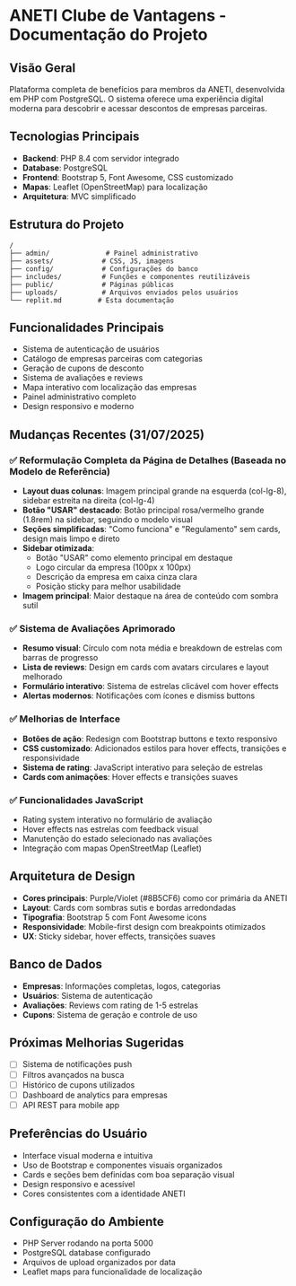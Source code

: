 # ANETI Clube de Vantagens - Documentação do Projeto

## Visão Geral
Plataforma completa de benefícios para membros da ANETI, desenvolvida em PHP com PostgreSQL. O sistema oferece uma experiência digital moderna para descobrir e acessar descontos de empresas parceiras.

## Tecnologias Principais
- **Backend**: PHP 8.4 com servidor integrado
- **Database**: PostgreSQL 
- **Frontend**: Bootstrap 5, Font Awesome, CSS customizado
- **Mapas**: Leaflet (OpenStreetMap) para localização
- **Arquitetura**: MVC simplificado

## Estrutura do Projeto
```
/
├── admin/              # Painel administrativo
├── assets/            # CSS, JS, imagens
├── config/            # Configurações do banco
├── includes/          # Funções e componentes reutilizáveis  
├── public/            # Páginas públicas
├── uploads/           # Arquivos enviados pelos usuários
└── replit.md         # Esta documentação
```

## Funcionalidades Principais
- Sistema de autenticação de usuários
- Catálogo de empresas parceiras com categorias
- Geração de cupons de desconto
- Sistema de avaliações e reviews
- Mapa interativo com localização das empresas
- Painel administrativo completo
- Design responsivo e moderno

## Mudanças Recentes (31/07/2025)

### ✅ Reformulação Completa da Página de Detalhes (Baseada no Modelo de Referência)
- **Layout duas colunas**: Imagem principal grande na esquerda (col-lg-8), sidebar estreita na direita (col-lg-4)
- **Botão "USAR" destacado**: Botão principal rosa/vermelho grande (1.8rem) na sidebar, seguindo o modelo visual
- **Seções simplificadas**: "Como funciona" e "Regulamento" sem cards, design mais limpo e direto
- **Sidebar otimizada**:
  - Botão "USAR" como elemento principal em destaque
  - Logo circular da empresa (100px x 100px)
  - Descrição da empresa em caixa cinza clara
  - Posição sticky para melhor usabilidade
- **Imagem principal**: Maior destaque na área de conteúdo com sombra sutil

### ✅ Sistema de Avaliações Aprimorado
- **Resumo visual**: Círculo com nota média e breakdown de estrelas com barras de progresso
- **Lista de reviews**: Design em cards com avatars circulares e layout melhorado
- **Formulário interativo**: Sistema de estrelas clicável com hover effects
- **Alertas modernos**: Notificações com ícones e dismiss buttons

### ✅ Melhorias de Interface
- **Botões de ação**: Redesign com Bootstrap buttons e texto responsivo
- **CSS customizado**: Adicionados estilos para hover effects, transições e responsividade
- **Sistema de rating**: JavaScript interativo para seleção de estrelas
- **Cards com animações**: Hover effects e transições suaves

### ✅ Funcionalidades JavaScript
- Rating system interativo no formulário de avaliação
- Hover effects nas estrelas com feedback visual
- Manutenção do estado selecionado nas avaliações
- Integração com mapas OpenStreetMap (Leaflet)

## Arquitetura de Design
- **Cores principais**: Purple/Violet (#8B5CF6) como cor primária da ANETI
- **Layout**: Cards com sombras sutis e bordas arredondadas
- **Tipografia**: Bootstrap 5 com Font Awesome icons
- **Responsividade**: Mobile-first design com breakpoints otimizados
- **UX**: Sticky sidebar, hover effects, transições suaves

## Banco de Dados
- **Empresas**: Informações completas, logos, categorias
- **Usuários**: Sistema de autenticação
- **Avaliações**: Reviews com rating de 1-5 estrelas
- **Cupons**: Sistema de geração e controle de uso

## Próximas Melhorias Sugeridas
- [ ] Sistema de notificações push
- [ ] Filtros avançados na busca
- [ ] Histórico de cupons utilizados
- [ ] Dashboard de analytics para empresas
- [ ] API REST para mobile app

## Preferências do Usuário
- Interface visual moderna e intuitiva
- Uso de Bootstrap e componentes visuais organizados
- Cards e seções bem definidas com boa separação visual
- Design responsivo e acessível
- Cores consistentes com a identidade ANETI

## Configuração do Ambiente
- PHP Server rodando na porta 5000
- PostgreSQL database configurado
- Arquivos de upload organizados por data
- Leaflet maps para funcionalidade de localização